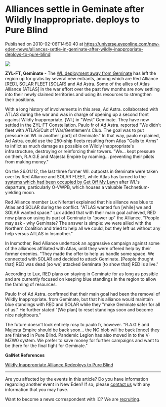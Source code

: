 # Alliances settle in Geminate after Wildly Inappropriate. deploys to Pure Blind
Published on 2010-02-06T14:50:40 at https://universe.eveonline.com/new-eden-news/alliances-settle-in-geminate-after-wildly-inappropriate-deploys-to-pure-blind

![](http://www.eve-ic.net/media/assets/icarticlebanner.png)   
  
**ZYL-FT, Geminate** \- The [WI. deployment away from Geminate](http://www.eve-ic.net/media/igbd/igbd.php?article=3670) has left the region up for grabs by several new entrants, among which are Red Alliance [RED], SOLAR FLEET [SOLAR] and Ad Astra. Some of the allies of Atlas Alliance [ATLAS] in the war effort over the past few months are now settling into their newly claimed territories and using its resources to strengthen their positions.   
  
With a long history of involvements in this area, Ad Astra. collaborated with ATLAS during the war and was in charge of opening up a second front against Wildly Inappropriate. [WI.] in "West" Geminate. They have now settled in the ZYL-FT Constellation. Paulo fr of Ad Astra. reported "We didn't fleet with ATLAS/Cult of War/Gentlemen's Club. The goal was to put pressure on WI. in another [part] of Geminate." In that way, paulo explained, Ad Astra. could use the 250-ship fleets resulting from Atlas "Calls to Arms" to inflict as much damage as possible on Wildly Inappropriate's infrastructure, destroying or reinforcing their towers. "We... kept pressure on them, R.A.G.E and Majesta Empire by roaming... preventing their pilots from making money."   
  
On the 26.01.112, the last three former WI. outposts in Geminate were taken over by Red Alliance and SOLAR FLEET, while Atlas has turned to the [systems which had been occupied by Get Off My Lawn](http://www.eve-ic.net/media/igbd/igbd.php?faction=ic&url=http://evemaps.dotlan.net/alliance/Get_Off_My_Lawn/changes) after WI.'s departure, particularly O-VWPB, which houses a valuable Technetium-yielding moon.  
  
Red Alliance member Lux Nifertari explained that his alliance was blue to Atlas and SOLAR during the conflict. "ATLAS wanted fun [while] we and SOLAR wanted space." Lux added that with their main goal achieved, RED now plans on using its part of Geminate to "power up" the Alliance. "People may ask - why Geminate? The answer is simple: we were allied with the Northern Coalition and tried to help all we could, but they left us without any help versus ATLAS in Insmother."   
  
In Insmother, Red Alliance undertook an aggressive campaign against some of the alliances affiliated with Atlas, until they were offered help by their former enemies. "They made the offer to help us handle some space. We connected with SOLAR and decided to attack Geminate. [People thought that] RED was dead [so we] attacked Geminate [to show that] RED is alive."  
  
According to Lux, RED plans on staying in Geminate for as long as possible and are currently focused on keeping blue standings in the region to allow the farming of resources.   
  
Paulo fr of Ad Astra. confirmed that their main goal had been the removal of Wildly Inappropriate. from Geminate, but that his alliance would maintain blue standings with RED and SOLAR while they "make Geminate safer for all of us." He further stated "[We plan] to reset standings soon and become nice neighbours."  
  
The future doesn't look entirely rosy to paulo fr, however. "R.A.G.E and Majesta Empire should be back soon... the NC blob will be back [once] they are finished in Pure Blind. Pandemic Legion has also moved in to the V-MZW0 system. We prefer to save money for further campaigns and want to be there for the final fight for Geminate."

**GalNet References**

[Wildly Inappropriate Alliance Redeploys to Pure Blind](http://www.eve-ic.net/media/igbd/igbd.php?article=3670)

* * *

Are you affected by the events in this article? Do you have information regarding another event in New Eden? If so, please [contact us](http://www.eveonline.com/news.asp?a=submitrp) with any information that you may have.  
  
Want to become a news correspondent with IC? We are [recruiting](http://www.eveonline.com/isd.asp).
